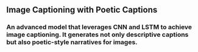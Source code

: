 ## Image Captioning with Poetic Captions
### An advanced model that leverages CNN and LSTM to achieve image captioning. It generates not only descriptive captions but also poetic-style narratives for images.
